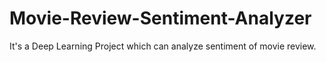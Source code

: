 # Movie-Review-Sentiment-Analyzer
It's a Deep Learning Project which can analyze sentiment of movie review.
